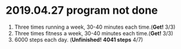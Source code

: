 # 2019.04.27 program not done


 
1. Three times running a week, 30-40 minutes each time.(**Get!** 3/3)
2. Three times fitness a week, 30-40 minutes each time.(**Get!** 3/3)
3. 6000 steps each day. (**Unfinished!** **4041 steps** 4/7)


